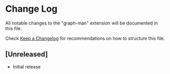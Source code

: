 # Change Log

All notable changes to the "graph-man" extension will be documented in this file.

Check [Keep a Changelog](http://keepachangelog.com/) for recommendations on how to structure this file.

## [Unreleased]

- Initial release